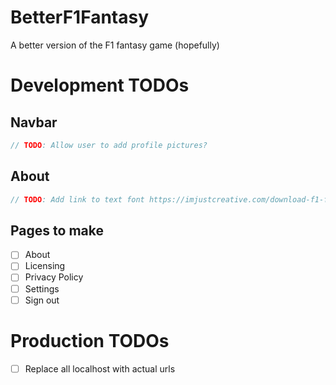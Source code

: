 # BetterF1Fantasy
A better version of the F1 fantasy game (hopefully)

# Development TODOs
## Navbar
```js
// TODO: Allow user to add profile pictures?
```

## About
```js
// TODO: Add link to text font https://imjustcreative.com/download-f1-fonts-formula-1-fonts/2021/09/16
```

## Pages to make
- [ ] About
- [ ] Licensing
- [ ] Privacy Policy
- [ ] Settings
- [ ] Sign out

# Production TODOs

- [ ] Replace all localhost with actual urls
